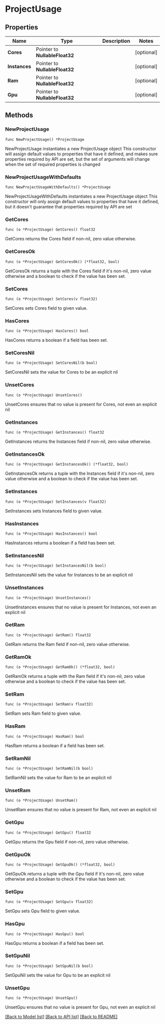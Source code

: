 # ProjectUsage

## Properties

Name | Type | Description | Notes
------------ | ------------- | ------------- | -------------
**Cores** | Pointer to **NullableFloat32** |  | [optional] 
**Instances** | Pointer to **NullableFloat32** |  | [optional] 
**Ram** | Pointer to **NullableFloat32** |  | [optional] 
**Gpu** | Pointer to **NullableFloat32** |  | [optional] 

## Methods

### NewProjectUsage

`func NewProjectUsage() *ProjectUsage`

NewProjectUsage instantiates a new ProjectUsage object
This constructor will assign default values to properties that have it defined,
and makes sure properties required by API are set, but the set of arguments
will change when the set of required properties is changed

### NewProjectUsageWithDefaults

`func NewProjectUsageWithDefaults() *ProjectUsage`

NewProjectUsageWithDefaults instantiates a new ProjectUsage object
This constructor will only assign default values to properties that have it defined,
but it doesn't guarantee that properties required by API are set

### GetCores

`func (o *ProjectUsage) GetCores() float32`

GetCores returns the Cores field if non-nil, zero value otherwise.

### GetCoresOk

`func (o *ProjectUsage) GetCoresOk() (*float32, bool)`

GetCoresOk returns a tuple with the Cores field if it's non-nil, zero value otherwise
and a boolean to check if the value has been set.

### SetCores

`func (o *ProjectUsage) SetCores(v float32)`

SetCores sets Cores field to given value.

### HasCores

`func (o *ProjectUsage) HasCores() bool`

HasCores returns a boolean if a field has been set.

### SetCoresNil

`func (o *ProjectUsage) SetCoresNil(b bool)`

 SetCoresNil sets the value for Cores to be an explicit nil

### UnsetCores
`func (o *ProjectUsage) UnsetCores()`

UnsetCores ensures that no value is present for Cores, not even an explicit nil
### GetInstances

`func (o *ProjectUsage) GetInstances() float32`

GetInstances returns the Instances field if non-nil, zero value otherwise.

### GetInstancesOk

`func (o *ProjectUsage) GetInstancesOk() (*float32, bool)`

GetInstancesOk returns a tuple with the Instances field if it's non-nil, zero value otherwise
and a boolean to check if the value has been set.

### SetInstances

`func (o *ProjectUsage) SetInstances(v float32)`

SetInstances sets Instances field to given value.

### HasInstances

`func (o *ProjectUsage) HasInstances() bool`

HasInstances returns a boolean if a field has been set.

### SetInstancesNil

`func (o *ProjectUsage) SetInstancesNil(b bool)`

 SetInstancesNil sets the value for Instances to be an explicit nil

### UnsetInstances
`func (o *ProjectUsage) UnsetInstances()`

UnsetInstances ensures that no value is present for Instances, not even an explicit nil
### GetRam

`func (o *ProjectUsage) GetRam() float32`

GetRam returns the Ram field if non-nil, zero value otherwise.

### GetRamOk

`func (o *ProjectUsage) GetRamOk() (*float32, bool)`

GetRamOk returns a tuple with the Ram field if it's non-nil, zero value otherwise
and a boolean to check if the value has been set.

### SetRam

`func (o *ProjectUsage) SetRam(v float32)`

SetRam sets Ram field to given value.

### HasRam

`func (o *ProjectUsage) HasRam() bool`

HasRam returns a boolean if a field has been set.

### SetRamNil

`func (o *ProjectUsage) SetRamNil(b bool)`

 SetRamNil sets the value for Ram to be an explicit nil

### UnsetRam
`func (o *ProjectUsage) UnsetRam()`

UnsetRam ensures that no value is present for Ram, not even an explicit nil
### GetGpu

`func (o *ProjectUsage) GetGpu() float32`

GetGpu returns the Gpu field if non-nil, zero value otherwise.

### GetGpuOk

`func (o *ProjectUsage) GetGpuOk() (*float32, bool)`

GetGpuOk returns a tuple with the Gpu field if it's non-nil, zero value otherwise
and a boolean to check if the value has been set.

### SetGpu

`func (o *ProjectUsage) SetGpu(v float32)`

SetGpu sets Gpu field to given value.

### HasGpu

`func (o *ProjectUsage) HasGpu() bool`

HasGpu returns a boolean if a field has been set.

### SetGpuNil

`func (o *ProjectUsage) SetGpuNil(b bool)`

 SetGpuNil sets the value for Gpu to be an explicit nil

### UnsetGpu
`func (o *ProjectUsage) UnsetGpu()`

UnsetGpu ensures that no value is present for Gpu, not even an explicit nil

[[Back to Model list]](../README.md#documentation-for-models) [[Back to API list]](../README.md#documentation-for-api-endpoints) [[Back to README]](../README.md)


